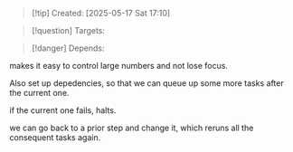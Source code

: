 
>[!tip] Created: [2025-05-17 Sat 17:10]

>[!question] Targets: 

>[!danger] Depends: 

makes it easy to control large numbers and not lose focus.

Also set up depedencies, so that we can queue up some more tasks after the current one.

if the current one fails, halts.

we can go back to a prior step and change it, which reruns all the consequent tasks again.